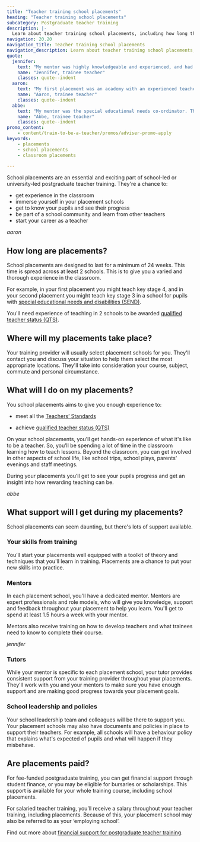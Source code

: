 ```yaml
---
title: "Teacher training school placements"
heading: "Teacher training school placements"
subcategory: Postgraduate teacher training
description: |-
  Learn about teacher training school placements, including how long they are, what trainees do on placements, and the support available. 
navigation: 20.20
navigation_title: Teacher training school placements
navigation_description: Learn about teacher training school placements, including how long they are, what trainees do on placements, and the support available.
quote:
  jennifer:
    text: "My mentor was highly knowledgeable and experienced, and had high expectations which helped me to flourish."
    name: "Jennifer, trainee teacher"
    classes: quote--indent
  aaron:
    text: "My first placement was an academy with an experienced teacher in a year 3 classroom. She took me under her wing and taught me all the basics on how to conduct myself in the classroom along with how to best motivate and nurture the children to promote positive behaviour responses and enhance the classroom culture."
    name: "Aaron, trainee teacher"
    classes: quote--indent
  abbe:
    text: "My mentor was the special educational needs co-ordinator. This meant I was able to learn more about this role and improve my understanding of the strategies and support available for children with special educational needs and disabilities (SEND)."
    name: "Abbe, trainee teacher"
    classes: quote--indent
promo_content:
    - content/train-to-be-a-teacher/promos/adviser-promo-apply
keywords:
    - placements
    - school placements
    - classroom placements
    
---
```


School placements are an essential and exciting part of school-led or university-led postgraduate teacher training. They're a chance to:

* get experience in the classroom
* immerse yourself in your placement schools
* get to know your pupils and see their progress
* be part of a school community and learn from other teachers
* start your career as a teacher

$aaron$

## How long are placements?

School placements are designed to last for a minimum of 24 weeks. This time is spread across at least 2 schools. This is to give you a varied and thorough experience in the classroom. 

For example, in your first placement you might teach key stage 4, and in your second placement you might teach key stage 3 in a school for pupils with [special educational needs and disabilities (SEND)](/life-as-a-teacher/age-groups-and-specialisms/special-educational-needs).

You'll need experience of teaching in 2 schools to be awarded [qualified teacher status (QTS)](/train-to-be-a-teacher/what-is-qts).

## Where will my placements take place?

Your training provider will usually select placement schools for you. They'll contact you and discuss your situation to help them select the most appropriate locations. They'll take into consideration your course, subject, commute and personal circumstance.

## What will I do on my placements?

You school placements aims to give you enough experience to: 

* meet all the [Teachers’ Standards](https://www.gov.uk/government/publications/teachers-standards)

* achieve [qualified teacher status (QTS)](/train-to-be-a-teacher/what-is-qts)

On your school placements, you'll get hands-on experience of what it's like to be a teacher. So, you’ll be spending a lot of time in the classroom learning how to teach lessons. Beyond the classroom, you can get involved in other aspects of school life, like school trips, school plays, parents' evenings and staff meetings.

During your placements you’ll get to see your pupils progress and get an insight into how rewarding teaching can be.

$abbe$

## What support will I get during my placements?

School placements can seem daunting, but there's lots of support available.

### Your skills from training

You’ll start your placements well equipped with a toolkit of theory and techniques that you'll learn in training. Placements are a chance to put your new skills into practice.

### Mentors

In each placement school, you'll have a dedicated mentor. Mentors are expert professionals and role models, who will give you knowledge, support and feedback throughout your placement to help you learn. You'll get to spend at least 1.5 hours a week with your mentor. 

Mentors also receive training on how to develop teachers and what trainees need to know to complete their course.

$jennifer$

### Tutors

While your mentor is specific to each placement school, your tutor provides consistent support from your training provider throughout your placements. They'll work with you and your mentors to make sure you have enough support and are making good progress towards your placement goals.

### School leadership and policies

Your school leadership team and colleagues will be there to support you. Your placement schools may also have documents and policies in place to support their teachers. For example, all schools will have a behaviour policy that explains what's expected of pupils and what will happen if they misbehave.

## Are placements paid?

For fee-funded postgraduate training, you can get financial support through student finance, or you may be eligible for bursaries or scholarships. This support is available for your whole training course, including school placements. 

For salaried teacher training, you’ll receive a salary throughout your teacher training, including placements. Because of this, your placement school may also be referred to as your ‘employing school’.

Find out more about [financial support for postgraduate teacher training](/funding-and-support).
